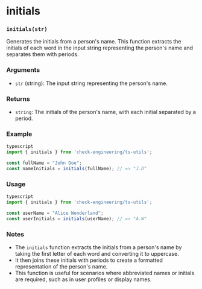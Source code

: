 # initials

### **`initials(str)`**

Generates the initials from a person's name. This function extracts the initials of each word in the input string representing the person's name and separates them with periods.

### **Arguments**

* `str` (string): The input string representing the person's name.

### **Returns**

* `string`: The initials of the person's name, with each initial separated by a period.

### **Example**

```typescript
typescript
import { initials } from 'check-engineering/ts-utils';

const fullName = "John Doe";
const nameInitials = initials(fullName); // => "J.D"
```

### **Usage**

```typescript
typescript
import { initials } from 'check-engineering/ts-utils';

const userName = "Alice Wonderland";
const userInitials = initials(userName); // => "A.W"
```

### **Notes**

* The `initials` function extracts the initials from a person's name by taking the first letter of each word and converting it to uppercase.
* It then joins these initials with periods to create a formatted representation of the person's name.
* This function is useful for scenarios where abbreviated names or initials are required, such as in user profiles or display names.
